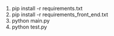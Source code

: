 1. pip install -r requirements.txt
2. pip install -r requirements_front_end.txt
3. python main.py
4. python test.py